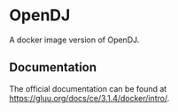 # OpenDJ

A docker image version of OpenDJ.

## Documentation

The official documentation can be found at https://gluu.org/docs/ce/3.1.4/docker/intro/.
